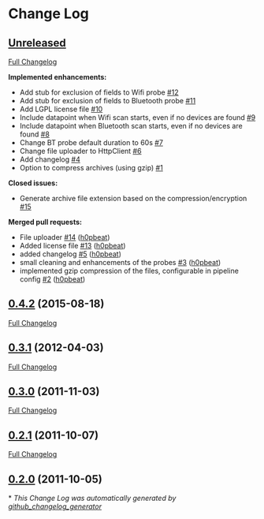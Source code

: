 # Change Log

## [Unreleased](https://github.com/OpenSensing/funf-v4/tree/HEAD)

[Full Changelog](https://github.com/OpenSensing/funf-v4/compare/0.4.2...HEAD)

**Implemented enhancements:**

- Add stub for exclusion of fields to Wifi probe [\#12](https://github.com/OpenSensing/funf-v4/issues/12)
- Add stub for exclusion of fields to Bluetooth probe [\#11](https://github.com/OpenSensing/funf-v4/issues/11)
- Add LGPL license file [\#10](https://github.com/OpenSensing/funf-v4/issues/10)
- Include datapoint when Wifi scan starts, even if no devices are found [\#9](https://github.com/OpenSensing/funf-v4/issues/9)
- Include datapoint when Bluetooth scan starts, even if no devices are found [\#8](https://github.com/OpenSensing/funf-v4/issues/8)
- Change BT probe default duration to 60s [\#7](https://github.com/OpenSensing/funf-v4/issues/7)
- Change file uploader to HttpClient [\#6](https://github.com/OpenSensing/funf-v4/issues/6)
- Add changelog [\#4](https://github.com/OpenSensing/funf-v4/issues/4)
- Option to compress archives \(using gzip\) [\#1](https://github.com/OpenSensing/funf-v4/issues/1)

**Closed issues:**

- Generate archive file extension based on the compression/encryption [\#15](https://github.com/OpenSensing/funf-v4/issues/15)

**Merged pull requests:**

- File uploader [\#14](https://github.com/OpenSensing/funf-v4/pull/14) ([h0pbeat](https://github.com/h0pbeat))
- Added license file [\#13](https://github.com/OpenSensing/funf-v4/pull/13) ([h0pbeat](https://github.com/h0pbeat))
- added changelog [\#5](https://github.com/OpenSensing/funf-v4/pull/5) ([h0pbeat](https://github.com/h0pbeat))
- small cleaning and enhancements of the probes [\#3](https://github.com/OpenSensing/funf-v4/pull/3) ([h0pbeat](https://github.com/h0pbeat))
- implemented gzip compression of the files, configurable in pipeline config [\#2](https://github.com/OpenSensing/funf-v4/pull/2) ([h0pbeat](https://github.com/h0pbeat))

## [0.4.2](https://github.com/OpenSensing/funf-v4/tree/0.4.2) (2015-08-18)
[Full Changelog](https://github.com/OpenSensing/funf-v4/compare/0.3.1...0.4.2)

## [0.3.1](https://github.com/OpenSensing/funf-v4/tree/0.3.1) (2012-04-03)
[Full Changelog](https://github.com/OpenSensing/funf-v4/compare/0.3.0...0.3.1)

## [0.3.0](https://github.com/OpenSensing/funf-v4/tree/0.3.0) (2011-11-03)
[Full Changelog](https://github.com/OpenSensing/funf-v4/compare/0.2.1...0.3.0)

## [0.2.1](https://github.com/OpenSensing/funf-v4/tree/0.2.1) (2011-10-07)
[Full Changelog](https://github.com/OpenSensing/funf-v4/compare/0.2.0...0.2.1)

## [0.2.0](https://github.com/OpenSensing/funf-v4/tree/0.2.0) (2011-10-05)


\* *This Change Log was automatically generated by [github_changelog_generator](https://github.com/skywinder/Github-Changelog-Generator)*
